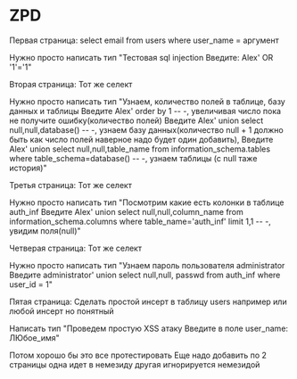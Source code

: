 # ZPD

Первая страница:
  select email from users where user_name = аргумент

  Нужно просто написать тип "Тестовая sql injection Введите: Alex' OR '1'='1"

Вторая страница: 
  Тот же селект

  Нужно просто написать тип "Узнаем, количество полей в таблице, базу данных и таблицы Введите Alex' order by 1 -- -, увеличивая число пока не получите ошибку(количество полей) 
Введите Alex' union select null,null,database() -- -, узнаем базу данных(количество null + 1 должно быть как число полей наверное надо будет один добавить), 
Введите Alex' union select null,null,table_name from information_schema.tables where table_schema=database() -- -, узнаем таблицы (с null таже история)"

Третья страница:
  Тот же селект 

  Нужно просто написать тип "Посмотрим какие есть колонки в таблице auth_inf Введите Alex' union select null,null,column_name from information_schema.columns where table_name='auth_inf' limit 1,1 -- -, увидим поля(null)"

Четверая страница:
  Тот же селект 

  Нужно просто написать тип "Узнаем пароль пользователя administrator Введите administrator' union select null,null, passwd from auth_inf where user_id = 1"

Пятая страница:
  Сделать простой инсерт в таблицу users например или любой инсерт но понятный

  Написать тип "Проведем простую XSS атаку Введите в поле user_name: ЛЮбое_имя<script>alert("XSS");</script>"

Потом хорошо бы это все протестировать
Еще надо добавить по 2 страницы одна идет в немезиду другая игнорируется немезидой 
  
